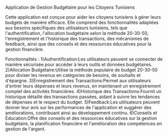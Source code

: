 Application de Gestion Budgétaire pour les Citoyens Tunisiens



Cette application est conçue pour aider les citoyens tunisiens à gérer leurs budgets de manière efficace. Elle comprend des fonctionnalités adaptées aux besoins spécifiques des utilisateurs tunisiens, tels que l'authentification, l'allocation budgétaire selon la méthode 20-30-50, l'enregistrement et l'historique des transactions, des mécanismes de feedback, ainsi que des conseils et des ressources éducatives pour la gestion financière.

Fonctionnalités : 
1)Authentification:Les utilisateurs peuvent se connecter de manière sécurisée pour accéder à leurs outils et données budgétaires.
2)Allocation Budgétaire:Utilise la méthode populaire de budget 20-30-50 pour diviser les revenus en catégories de besoins, de souhaits et d'épargne.
3)Enregistrement des Transactions:Permet aux utilisateurs d'entrer leurs dépenses et leurs revenus, en maintenant un enregistrement complet des activités financières.
4)Historique des Transactions:Fournit un historique détaillé des transactions passées, aidant à suivre les tendances de dépenses et le respect du budget.
5)Feedback:Les utilisateurs peuvent donner leur avis sur les performances de l'application et suggérer des améliorations, contribuant ainsi au développement continu.
6)Conseils et Éducation:Offre des conseils et des ressources éducatives sur la gestion budgétaire, la planification financière et l'amélioration des compétences en gestion de l'argent.
